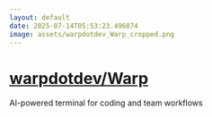 ```yaml
---
layout: default
date: 2025-07-14T05:53:23.496074
image: assets/warpdotdev_Warp_cropped.png
---
```


# [warpdotdev/Warp](https://github.com/warpdotdev/Warp)

AI-powered terminal for coding and team workflows
